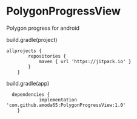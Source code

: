 # PolygonProgressView
Polygon progress for android


build.gradle(project)
```
allprojects {
		repositories {
			maven { url 'https://jitpack.io' }
		}
	}	
```

build.gradle(app)
```
  dependencies {
	        implementation 'com.github.amoda65:PolygonProgressView:1.0'
	}
```	
